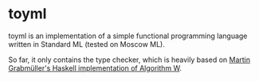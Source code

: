 # toyml

toyml is an implementation of a simple functional programming language
written in Standard ML (tested on Moscow ML).

So far, it only contains the type checker, which is heavily based on [Martin
Grabmüller's Haskell implementation of Algorithm W](http://catamorph.de/documents/AlgorithmW.pdf).
